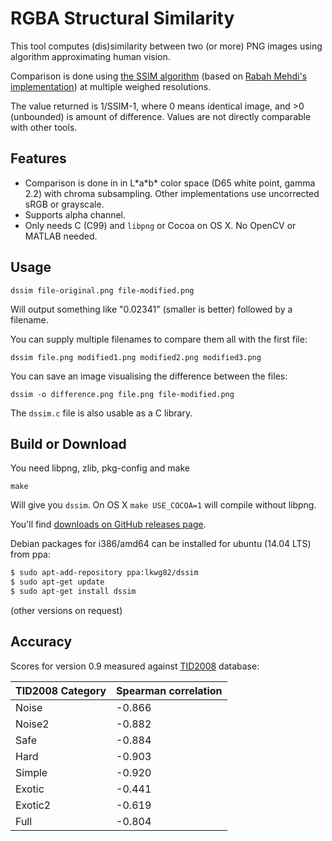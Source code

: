 # RGBA Structural Similarity

This tool computes (dis)similarity between two (or more) PNG images using algorithm approximating human vision.

Comparison is done using [the SSIM algorithm](https://ece.uwaterloo.ca/~z70wang/research/ssim/) (based on [Rabah Mehdi's implementation](http://mehdi.rabah.free.fr/SSIM/)) at multiple weighed resolutions.

The value returned is 1/SSIM-1, where 0 means identical image, and >0 (unbounded) is amount of difference. Values are not directly comparable with other tools.

## Features

* Comparison is done in in L\*a\*b\* color space (D65 white point, gamma 2.2) with chroma subsampling. Other implementations use uncorrected sRGB or grayscale.
* Supports alpha channel.
* Only needs C (C99) and `libpng` or Cocoa on OS X. No OpenCV or MATLAB needed.

## Usage

    dssim file-original.png file-modified.png

Will output something like "0.02341" (smaller is better) followed by a filename.

You can supply multiple filenames to compare them all with the first file:

    dssim file.png modified1.png modified2.png modified3.png

You can save an image visualising the difference between the files:

    dssim -o difference.png file.png file-modified.png

The `dssim.c` file is also usable as a C library.

## Build or Download

You need libpng, zlib, pkg-config and make

    make

Will give you `dssim`. On OS X `make USE_COCOA=1` will compile without libpng.

You'll find [downloads on GitHub releases page](https://github.com/pornel/dssim/releases).

Debian packages for i386/amd64 can be installed for ubuntu (14.04 LTS) from ppa: 
```bash
$ sudo apt-add-repository ppa:lkwg82/dssim
$ sudo apt-get update
$ sudo apt-get install dssim
```
(other versions on request)

## Accuracy

Scores for version 0.9 measured against [TID2008][1] database:

TID2008 Category | Spearman correlation
--- | ---
Noise   | -0.866
Noise2  | -0.882
Safe    | -0.884
Hard    | -0.903
Simple  | -0.920
Exotic  | -0.441
Exotic2 | -0.619
Full    | -0.804

[1]: http://www.computervisiononline.com/dataset/tid2008-tampere-image-database-2008
